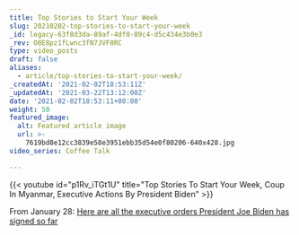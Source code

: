 ```yaml
---
title: Top Stories to Start Your Week
slug: 20210202-top-stories-to-start-your-week
_id: legacy-63f8d3da-89af-4df0-89c4-d5c434e3b0e3
_rev: O8E8pz1fLwnc3fN7JVF8RC
type: video_posts
draft: false
aliases:
  - article/top-stories-to-start-your-week/
_createdAt: '2021-02-02T18:53:11Z'
_updatedAt: '2021-03-22T13:12:00Z'
date: '2021-02-02T18:53:11+00:00'
weight: 50
featured_image:
  alt: Featured article image
  url: >-
    7619bd8e12cc3839e58e3951ebb35d54e0f80206-640x428.jpg
video_series: Coffee Talk

---
```

{{< youtube id="p1Rv_iTGt1U" title="Top Stories To Start Your Week, Coup In Myanmar, Executive Actions By President Biden" >}}

From January 28: [Here are all the executive orders President Joe Biden has signed so far](https://www.usatoday.com/story/news/politics/2021/01/29/all-executive-orders-president-joe-biden-has-signed/4308740001/)